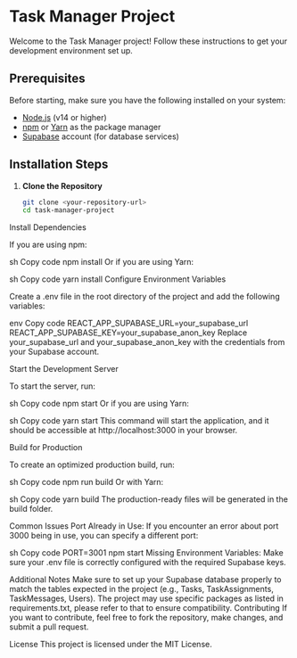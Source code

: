 # Task Manager Project

Welcome to the Task Manager project! Follow these instructions to get your development environment set up.

## Prerequisites

Before starting, make sure you have the following installed on your system:

- [Node.js](https://nodejs.org/) (v14 or higher)
- [npm](https://www.npmjs.com/get-npm) or [Yarn](https://yarnpkg.com/) as the package manager
- [Supabase](https://supabase.io/) account (for database services)

## Installation Steps

1. **Clone the Repository**

   ```sh
   git clone <your-repository-url>
   cd task-manager-project
Install Dependencies

If you are using npm:

sh
Copy code
npm install
Or if you are using Yarn:

sh
Copy code
yarn install
Configure Environment Variables

Create a .env file in the root directory of the project and add the following variables:

env
Copy code
REACT_APP_SUPABASE_URL=your_supabase_url
REACT_APP_SUPABASE_KEY=your_supabase_anon_key
Replace your_supabase_url and your_supabase_anon_key with the credentials from your Supabase account.

Start the Development Server

To start the server, run:

sh
Copy code
npm start
Or if you are using Yarn:

sh
Copy code
yarn start
This command will start the application, and it should be accessible at http://localhost:3000 in your browser.

Build for Production

To create an optimized production build, run:

sh
Copy code
npm run build
Or with Yarn:

sh
Copy code
yarn build
The production-ready files will be generated in the build folder.

Common Issues
Port Already in Use: If you encounter an error about port 3000 being in use, you can specify a different port:

sh
Copy code
PORT=3001 npm start
Missing Environment Variables: Make sure your .env file is correctly configured with the required Supabase keys.

Additional Notes
Make sure to set up your Supabase database properly to match the tables expected in the project (e.g., Tasks, TaskAssignments, TaskMessages, Users).
The project may use specific packages as listed in requirements.txt, please refer to that to ensure compatibility.
Contributing
If you want to contribute, feel free to fork the repository, make changes, and submit a pull request.

License
This project is licensed under the MIT License.